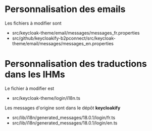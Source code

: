 # Personnalisation des emails

Les fichiers à modifier sont

* src/keycloak-theme/email/messages/messages_fr.properties
* src/github/keycloakify-b2pconnect/src/keycloak-theme/email/messages/messages_en.properties

# Personnalisation des traductions dans les IHMs

Le fichier à modifier est

* src/keycloak-theme/login/i18n.ts

Les messages d'origine sont dans le dépôt **keycloakify**

* src/lib/i18n/generated_messages/18.0.1/login/fr.ts
* src/lib/i18n/generated_messages/18.0.1/login/en.ts
